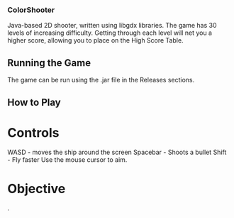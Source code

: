 ### ColorShooter
Java-based 2D shooter, written using libgdx libraries. The game has 30 levels of increasing difficulty. Getting through each level will net you a higher score, allowing you to place on the High Score Table.
## Running the Game
The game can be run using the .jar file in the Releases sections.
## How to Play
# Controls
WASD     - moves the ship around the screen
Spacebar - Shoots a bullet
Shift    - Fly faster
Use the mouse cursor to aim.
# Objective
.
